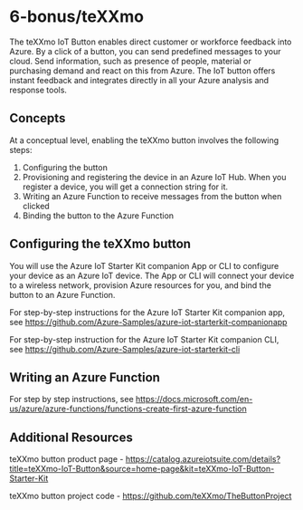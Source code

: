 # 6-bonus/teXXmo

The teXXmo IoT Button enables direct customer or workforce feedback into Azure. By a click of a button, you can send predefined messages to your cloud. Send information, such as presence of people, material or purchasing demand and react on this from Azure. The IoT button offers instant feedback and integrates directly in all your Azure analysis and response tools.

## Concepts

At a conceptual level, enabling the teXXmo button involves the following steps:

1. Configuring the button
2. Provisioning and registering the device in an Azure IoT Hub. When you register a device, you will get a connection string for it.
3. Writing an Azure Function to receive messages from the button when clicked
4. Binding the button to the Azure Function

## Configuring the teXXmo button

You will use the Azure IoT Starter Kit companion App or CLI to configure your device as an Azure IoT device. The App or CLI will connect your device to a wireless network, provision Azure resources for you, and bind the button to an Azure Function.

For step-by-step instructions for the Azure IoT Starter Kit companion app, see https://github.com/Azure-Samples/azure-iot-starterkit-companionapp

For step-by-step instruction for the Azure IoT Starter Kit companion CLI, see https://github.com/Azure-Samples/azure-iot-starterkit-cli

## Writing an Azure Function

For step by step instructions, see https://docs.microsoft.com/en-us/azure/azure-functions/functions-create-first-azure-function

## Additional Resources

teXXmo button product page - https://catalog.azureiotsuite.com/details?title=teXXmo-IoT-Button&source=home-page&kit=teXXmo-IoT-Button-Starter-Kit

teXXmo button project code - https://github.com/teXXmo/TheButtonProject
